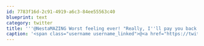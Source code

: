 ```yaml
---
id: 7783f16d-2c91-4919-a6c3-84ee55563c40
blueprint: text
category: twitter
title: '''@NestaMAZING Worst feeling ever! "Really, I''ll pay you back tomorrow, I promise"'
caption: '<span class="username username_linked">@<a href="https://twitter.com/NestaMAZING" title="Nesta">NestaMAZING</a></span> Worst feeling ever! "Really, I''ll pay you back tomorrow, I promise"'
---
```

